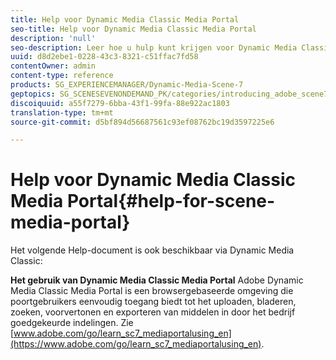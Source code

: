 ```yaml
---
title: Help voor Dynamic Media Classic Media Portal
seo-title: Help voor Dynamic Media Classic Media Portal
description: 'null'
seo-description: Leer hoe u hulp kunt krijgen voor Dynamic Media Classic Media Portal.
uuid: d8d2ebe1-0228-43c3-8321-c51ffac7fd58
contentOwner: admin
content-type: reference
products: SG_EXPERIENCEMANAGER/Dynamic-Media-Scene-7
geptopics: SG_SCENESEVENONDEMAND_PK/categories/introducing_adobe_scene7
discoiquuid: a55f7279-6bba-43f1-99fa-88e922ac1803
translation-type: tm+mt
source-git-commit: d5bf894d56687561c93ef08762bc19d3597225e6

---
```



# Help voor Dynamic Media Classic Media Portal{#help-for-scene-media-portal}

Het volgende Help-document is ook beschikbaar via Dynamic Media Classic:

**Het gebruik van Dynamic Media Classic Media Portal** Adobe Dynamic Media Classic Media Portal is een browsergebaseerde omgeving die poortgebruikers eenvoudig toegang biedt tot het uploaden, bladeren, zoeken, voorvertonen en exporteren van middelen in door het bedrijf goedgekeurde indelingen. Zie [www.adobe.com/go/learn_sc7_mediaportalusing_en](https://www.adobe.com/go/learn_sc7_mediaportalusing_en).
